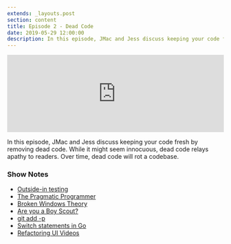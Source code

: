 ```yaml
---
extends: _layouts.post
section: content
title: Episode 2 - Dead Code
date: 2019-05-29 12:00:00
description: In this episode, JMac and Jess discuss keeping your code fresh by removing dead code which will rot your codebase.
---
```

<iframe src="https://share.transistor.fm/e/aaa1e173" width="100%" height="180" frameborder="0" scrolling="no" seamless="true" style="width:100%; height:180px;"></iframe>

In this episode, JMac and Jess discuss keeping your code fresh by removing dead code. While it might seem innocuous, dead code relays apathy to readers. Over time, dead code will rot a codebase.

### Show Notes
- [Outside-in testing](https://thoughtbot.com/blog/testing-from-the-outsidein)
- [The Pragmatic Programmer](https://pragprog.com/book/tpp/the-pragmatic-programmer)
- [Broken Windows Theory](https://en.wikipedia.org/wiki/Broken_windows_theory)
- [Are you a Boy Scout?](https://dev.to/gonedark/are-you-a-boy-scout-b9)
- [git add -p](https://gettinggit.com/learn/master-git-add)
- [Switch statements in Go](https://github.com/golang/go/wiki/Switch)
- [Refactoring UI Videos](https://www.youtube.com/channel/UCxqiDtkXtOCNJdckODHk9YA/featured)
